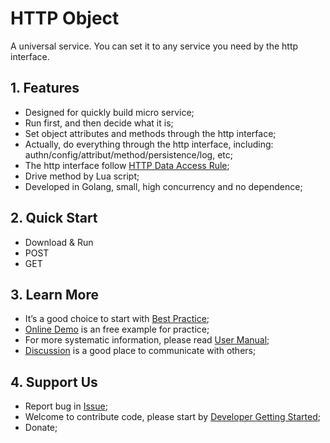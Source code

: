 # HTTP Object

A universal service. You can set it to any service you need by the http interface.

## 1. Features

- Designed for quickly build micro service;
- Run first, and then decide what it is;
- Set object attributes and methods through the http interface;
- Actually, do everything through the http interface, including: authn/config/attribut/method/persistence/log, etc;
- The http interface follow [HTTP Data Access Rule][r];
- Drive method by Lua script;
- Developed in Golang, small, high concurrency and no dependence;

## 2. Quick Start

- Download & Run
- POST
- GET

## 3. Learn More

- It’s a good choice to start with [Best Practice][w1];
- [Online Demo](#) is an free example for practice;
- For more systematic information, please read [User Manual][w2];
- [Discussion][d] is a good place to communicate with others;

## 4. Support Us

- Report bug in [Issue][i];
- Welcome to contribute code, please start by [Developer Getting Started][w3];
- Donate;

[r]: https://github.com/jialo-dev/http-data-access-rule
[w1]: https://github.com/jialo-dev/http-object/wiki/best-practice
[w2]: https://github.com/jialo-dev/http-object/wiki/user-manual
[w3]: https://github.com/jialo-dev/http-object/wiki/developer-getting-started
[i]: https://github.com/jialo-dev/http-object/issues
[d]: https://github.com/jialo-dev/http-object/discussions

<!--

## 5. 概述 Overview

这是一个作为服务存在的对象，您可以：

- 用 http 方式配置它的属性和方法，使其成为您需要的任何服务。
- 用 http 方式消费服务。

This is an object that exists as a service. You can configure its properties and methods in a http way to make it any service you need.
-->
